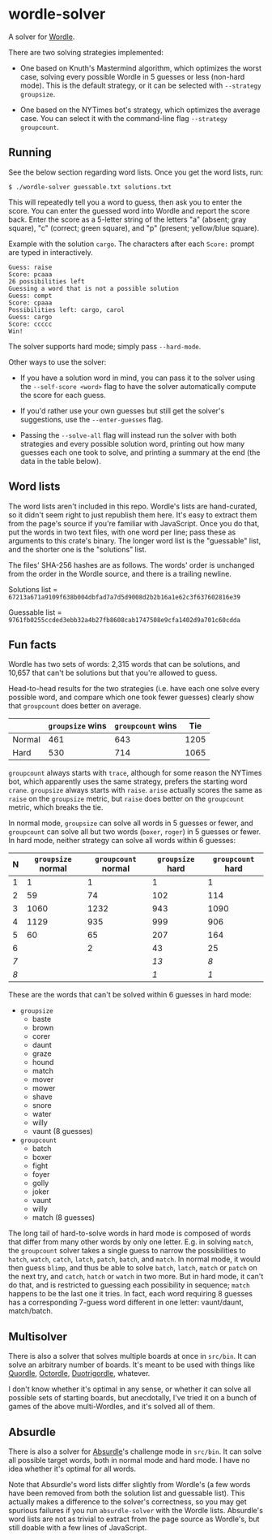 # wordle-solver

A solver for [Wordle](https://www.nytimes.com/wordle/).

There are two solving strategies implemented:

- One based on Knuth's Mastermind algorithm, which optimizes the worst case,
  solving every possible Wordle in 5 guesses or less (non-hard mode). This is
  the default strategy, or it can be selected with `--strategy groupsize`.

- One based on the NYTimes bot's strategy, which optimizes the average case. You
  can select it with the command-line flag `--strategy groupcount`.

## Running

See the below section regarding word lists. Once you get the word lists, run:

```
$ ./wordle-solver guessable.txt solutions.txt
```

This will repeatedly tell you a word to guess, then ask you to enter the score.
You can enter the guessed word into Wordle and report the score back. Enter the
score as a 5-letter string of the letters "a" (absent; gray square), "c"
(correct; green square), and "p" (present; yellow/blue square).

Example with the solution `cargo`. The characters after each `Score:` prompt are
typed in interactively.

```
Guess: raise
Score: pcaaa
26 possibilities left
Guessing a word that is not a possible solution
Guess: compt
Score: cpaaa
Possibilities left: cargo, carol
Guess: cargo
Score: ccccc
Win!
```

The solver supports hard mode; simply pass `--hard-mode`.

Other ways to use the solver:

- If you have a solution word in mind, you can pass it to the solver using the
  `--self-score <word>` flag to have the solver automatically compute the score
  for each guess.

- If you'd rather use your own guesses but still get the solver's suggestions,
  use the `--enter-guesses` flag.

- Passing the `--solve-all` flag will instead run the solver with both
  strategies and every possible solution word, printing out how many guesses
  each one took to solve, and printing a summary at the end (the data in the
  table below).

## Word lists

The word lists aren't included in this repo. Wordle's lists are hand-curated, so
it didn't seem right to just republish them here. It's easy to extract them from
the page's source if you're familiar with JavaScript. Once you do that, put the
words in two text files, with one word per line; pass these as arguments to this
crate's binary. The longer word list is the "guessable" list, and the shorter
one is the "solutions" list.

The files' SHA-256 hashes are as follows. The words' order is unchanged from the
order in the Wordle source, and there is a trailing newline.

Solutions list =
`67213a671a9109f638b004dbfad7a7d5d9008d2b2b16a1e62c3f637602816e39`

Guessable list =
`9761fb0255ccded3ebb32a4b27fb8608cab1747508e9cfa1402d9a701c60cdda`

## Fun facts

Wordle has two sets of words: 2,315 words that can be solutions, and 10,657 that
can't be solutions but that you're allowed to guess.

Head-to-head results for the two strategies (i.e. have each one solve every
possible word, and compare which one took fewer guesses) clearly show that
`groupcount` does better on average.

|        | `groupsize` wins | `groupcount` wins | Tie  |
| ------ | ---------------- | ----------------- | ---- |
| Normal | 461              | 643               | 1205 |
| Hard   | 530              | 714               | 1065 |

`groupcount` always starts with `trace`, although for some reason the NYTimes
bot, which apparently uses the same strategy, prefers the starting word `crane`.
`groupsize` always starts with `raise`. `arise` actually scores the same as
`raise` on the `groupsize` metric, but `raise` does better on the `groupcount`
metric, which breaks the tie.

In normal mode, `groupsize` can solve all words in 5 guesses or fewer, and
`groupcount` can solve all but two words (`boxer`, `roger`) in 5 guesses or
fewer. In hard mode, neither strategy can solve all words within 6 guesses:

| N   | `groupsize` normal | `groupcount` normal | `groupsize` hard | `groupcount` hard |
| --- | ------------------ | ------------------- | ---------------- | ----------------- |
| 1   | 1                  | 1                   | 1                | 1                 |
| 2   | 59                 | 74                  | 102              | 114               |
| 3   | 1060               | 1232                | 943              | 1090              |
| 4   | 1129               | 935                 | 999              | 906               |
| 5   | 60                 | 65                  | 207              | 164               |
| 6   |                    | 2                   | 43               | 25                |
| _7_ |                    |                     | _13_             | _8_               |
| _8_ |                    |                     | _1_              | _1_               |

These are the words that can't be solved within 6 guesses in hard mode:

- `groupsize`
  - baste
  - brown
  - corer
  - daunt
  - graze
  - hound
  - match
  - mover
  - mower
  - shave
  - snore
  - water
  - willy
  - vaunt (8 guesses)
- `groupcount`
  - batch
  - boxer
  - fight
  - foyer
  - golly
  - joker
  - vaunt
  - willy
  - match (8 guesses)

The long tail of hard-to-solve words in hard mode is composed of words that
differ from many other words by only one letter. E.g. in solving `match`, the
`groupcount` solver takes a single guess to narrow the possibilities to
`hatch`, `watch`, `catch`, `latch`, `patch`, `batch`, and `match`. In normal
mode, it would then guess `blimp`, and thus be able to solve `batch`, `latch`,
`match` or `patch` on the next try, and `catch`, `hatch` or `watch` in two
more. But in hard mode, it can't do that, and is restricted to guessing each
possibility in sequence; `match` happens to be the last one it tries. In fact,
each word requiring 8 guesses has a corresponding 7-guess word different in one
letter: vaunt/daunt, match/batch.

## Multisolver

There is also a solver that solves multiple boards at once in `src/bin`. It can solve an arbitrary number of boards. It's meant to be used with things like [Quordle](https://quordle.com), [Octordle](https://octordle.com), [Duotrigordle](https://duotrigordle.com), whatever.

I don't know whether it's optimal in any sense, or whether it can solve all possible sets of starting boards, but anecdotally, I've tried it on a bunch of games of the above multi-Wordles, and it's solved all of them.

## Absurdle

There is also a solver for
[Absurdle](https://qntm.org/files/absurdle/absurdle.html)'s challenge mode in
`src/bin`. It can solve all possible target words, both in normal mode and hard
mode. I have no idea whether it's optimal for all words.

Note that Absurdle's word lists differ slightly from Wordle's (a few words have
been removed from both the solution list and guessable list). This actually
makes a difference to the solver's correctness, so you may get spurious failures
if you run `absurdle-solver` with the Wordle lists. Absurdle's word lists are
not as trivial to extract from the page source as Wordle's, but still doable
with a few lines of JavaScript.
